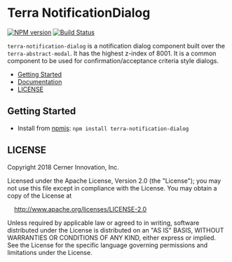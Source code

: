 # Terra NotificationDialog

[![NPM version](http://img.shields.io/npm/v/terra-notification-dialog.svg)](https://www.npmjs.org/package/terra-notification-dialog)
[![Build Status](https://travis-ci.org/cerner/terra-framework.svg?branch=master)](https://travis-ci.org/cerner/terra-framework)

`terra-notification-dialog` is a notification dialog component built over the `terra-abstract-modal`. It has the highest z-index of 8001. It is a common component to be used for confirmation/acceptance criteria style dialogs.

- [Getting Started](#getting-started)
- [Documentation](https://github.com/cerner/terra-framework/tree/master/packages/terra-notification-dialog/docs)
- [LICENSE](#license)

## Getting Started

- Install from [npmjs](https://www.npmjs.com): `npm install terra-notification-dialog`

## LICENSE

Copyright 2018 Cerner Innovation, Inc.

Licensed under the Apache License, Version 2.0 (the "License"); you may not use this file except in compliance with the License. You may obtain a copy of the License at

&nbsp;&nbsp;&nbsp;&nbsp;http://www.apache.org/licenses/LICENSE-2.0

Unless required by applicable law or agreed to in writing, software distributed under the License is distributed on an "AS IS" BASIS, WITHOUT WARRANTIES OR CONDITIONS OF ANY KIND, either express or implied. See the License for the specific language governing permissions and limitations under the License.
